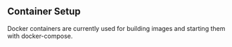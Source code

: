 ## Container Setup

Docker containers are currently used for building images and starting them with docker-compose.



